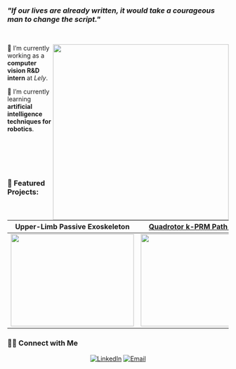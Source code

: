 ### ***"If our lives are already written, it would take a courageous man to change the script."***

&nbsp;

<img width=400 align="right" src="https://github-readme-stats.vercel.app/api?username=Kyle-Xu001&theme=react&count_private=true&show_icons=true" />

🔭 I’m currently working as a **computer vision R&D intern** at *Lely*.

🌱 I’m currently learning **artificial intelligence techniques for robotics**.

</br></br></br></br>


<h3> 🤖 Featured Projects:</h3>

  |  Upper-Limb Passive Exoskeleton  | [Quadrotor k-PRM Path Planner](https://github.com/Kyle-Xu001/Planning_Project) |
  |  :------------:  |  :------------:  |
  |<img src="https://github.com/Kyle-Xu001/kyle-xu001.github.io/blob/master/assets/img/exoskeleton.gif" width="280" height="210" /> | <img src="https://github.com/Kyle-Xu001/kyle-xu001.github.io/blob/master/assets/img/12.gif" width="280" height="210" /> |



<h3> 🤝🏻 Connect with Me </h3>
<p align="center">
<a href="https://www.linkedin.com/in/chenghao-xu-10/" target="_blank"><img alt="LinkedIn" src="https://img.shields.io/badge/LinkedIn-@chenghaoxu-blue?style=flat&logo=linkedin"></a>
<a href="xuchenghao10@hotmail.com"><img alt="Email" src="https://img.shields.io/badge/Email-xuchenghao10@hotmail.com-blue?style=flat&logo=gmail"></a>
</p>

<!--
**Kyle-Xu001/Kyle-xu001** is a ✨ _special_ ✨ repository because its `README.md` (this file) appears on your GitHub profile.



Here are some ideas to get you started:

🔭 I’m currently working as a computer vision R&D intern at Lely.
🌱 I’m currently learning artificial intelligence techniques for robotics.
- 👯 I’m looking to collaborate on ...
- 🤔 I’m looking for help with ...
- 💬 Ask me about ...
- 📫 How to reach me: ...
- 😄 Pronouns: ...
- ⚡ Fun fact: ...
-->

